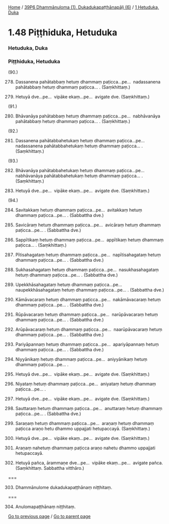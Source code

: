 
[Home](/) / [39P6 Dhammānuloma (1), Dukadukapaṭṭhānapāḷi (6)](/tipitaka/39P6.md) / [1 Hetuduka, Duka](/tipitaka/39P6/1.md)

# 1.48 Piṭṭhiduka, Hetuduka

### Hetuduka, Duka

### Piṭṭhiduka, Hetuduka

(90.)

278. Dassanena pahātabbaṃ hetuṃ dhammaṃ paṭicca…pe…  nadassanena pahātabbaṃ hetuṃ dhammaṃ paṭicca… . (Saṃkhittaṃ.)

279. Hetuyā dve…pe…  vipāke ekaṃ…pe…  avigate dve. (Saṃkhittaṃ.)

(91.)

280. Bhāvanāya pahātabbaṃ hetuṃ dhammaṃ paṭicca…pe…  nabhāvanāya pahātabbaṃ hetuṃ dhammaṃ paṭicca… . (Saṃkhittaṃ.)

(92.)

281. Dassanena pahātabbahetukaṃ hetuṃ dhammaṃ paṭicca…pe…  nadassanena pahātabbahetukaṃ hetuṃ dhammaṃ paṭicca… . (Saṃkhittaṃ.)

(93.)

282. Bhāvanāya pahātabbahetukaṃ hetuṃ dhammaṃ paṭicca…pe…  nabhāvanāya pahātabbahetukaṃ hetuṃ dhammaṃ paṭicca… . (Saṃkhittaṃ.)

283. Hetuyā dve…pe…  vipāke ekaṃ…pe…  avigate dve. (Saṃkhittaṃ.)

(94.)

284. Savitakkaṃ hetuṃ dhammaṃ paṭicca…pe…  avitakkaṃ hetuṃ dhammaṃ paṭicca…pe… . (Sabbattha dve.)

285. Savicāraṃ hetuṃ dhammaṃ paṭicca…pe…  avicāraṃ hetuṃ dhammaṃ paṭicca…pe… . (Sabbattha dve.)

286. Sappītikaṃ hetuṃ dhammaṃ paṭicca…pe…  appītikaṃ hetuṃ dhammaṃ paṭicca… . (Saṃkhittaṃ.)

287. Pītisahagataṃ hetuṃ dhammaṃ paṭicca…pe…  napītisahagataṃ hetuṃ dhammaṃ paṭicca…pe… . (Sabbattha dve.)

288. Sukhasahagataṃ hetuṃ dhammaṃ paṭicca…pe…  nasukhasahagataṃ hetuṃ dhammaṃ paṭicca…pe… . (Sabbattha dve.)

289. Upekkhāsahagataṃ hetuṃ dhammaṃ paṭicca…pe…  naupekkhāsahagataṃ hetuṃ dhammaṃ paṭicca…pe… . (Sabbattha dve.)

290. Kāmāvacaraṃ hetuṃ dhammaṃ paṭicca…pe…  nakāmāvacaraṃ hetuṃ dhammaṃ paṭicca…pe… . (Sabbattha dve.)

291. Rūpāvacaraṃ hetuṃ dhammaṃ paṭicca…pe…  narūpāvacaraṃ hetuṃ dhammaṃ paṭicca…pe… . (Sabbattha dve.)

292. Arūpāvacaraṃ hetuṃ dhammaṃ paṭicca…pe…  naarūpāvacaraṃ hetuṃ dhammaṃ paṭicca…pe… . (Sabbattha dve.)

293. Pariyāpannaṃ hetuṃ dhammaṃ paṭicca…pe…  apariyāpannaṃ hetuṃ dhammaṃ paṭicca…pe… . (Sabbattha dve.)

294. Niyyānikaṃ hetuṃ dhammaṃ paṭicca…pe…  aniyyānikaṃ hetuṃ dhammaṃ paṭicca…pe… .

295. Hetuyā dve…pe…  vipāke ekaṃ…pe…  avigate dve. (Saṃkhittaṃ.)

296. Niyataṃ hetuṃ dhammaṃ paṭicca…pe…  aniyataṃ hetuṃ dhammaṃ paṭicca…pe… .

297. Hetuyā dve…pe…  vipāke ekaṃ…pe…  avigate dve. (Saṃkhittaṃ.)

298. Sauttaraṃ hetuṃ dhammaṃ paṭicca…pe…  anuttaraṃ hetuṃ dhammaṃ paṭicca…pe… . (Sabbattha dve.)

299. Saraṇaṃ hetuṃ dhammaṃ paṭicca…pe…  araṇaṃ hetuṃ dhammaṃ paṭicca araṇo hetu dhammo uppajjati hetupaccayā. (Saṃkhittaṃ.)

300. Hetuyā dve…pe…  vipāke ekaṃ…pe…  avigate dve. (Saṃkhittaṃ.)

301. Araṇaṃ nahetuṃ dhammaṃ paṭicca araṇo nahetu dhammo uppajjati hetupaccayā.

302. Hetuyā pañca, ārammaṇe dve…pe…  vipāke ekaṃ…pe…  avigate pañca. (Saṃkhittaṃ. Sabbattha vitthāro.)

===

303. Dhammānulome dukadukapaṭṭhānaṃ niṭṭhitaṃ.



===

304. Anulomapaṭṭhānaṃ niṭṭhitaṃ.



[Go to previous page](/tipitaka/39P6/1/1.47.md) / [Go to parent page](/tipitaka/39P6/1.md)


